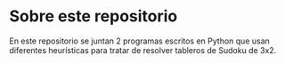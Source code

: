 # Sobre este repositorio

En este repositorio se juntan 2 programas escritos en Python que usan diferentes heurísticas para tratar de resolver tableros de Sudoku de 3x2.

<br>
